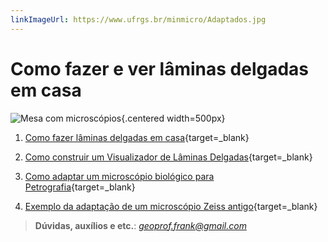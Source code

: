 ```yaml
---
linkImageUrl: https://www.ufrgs.br/minmicro/Adaptados.jpg
---
```


# Como fazer e ver lâminas delgadas em casa

![Mesa com microscópios](https://www.ufrgs.br/minmicro/Adaptados.jpg){.centered width=500px}

1. [Como fazer lâminas delgadas em casa](https://www.ufrgs.br/minmicro/Roteiro.pdf){target=_blank}

2. [Como construir um Visualizador de Lâminas Delgadas](https://www.ufrgs.br/minmicro/Visualizador.pdf){target=_blank}

3. [Como adaptar um microscópio biológico para Petrografia](https://www.ufrgs.br/minmicro/Adaptado.pdf){target=_blank}

4. [Exemplo da adaptação de um microscópio Zeiss antigo](https://www.ufrgs.br/minmicro/Zeiss_antigo.pdf){target=_blank}

> **Dúvidas, auxílios e etc.**: [*geoprof.frank@gmail.com*](mailto:geoprof.frank@gmail.com)
